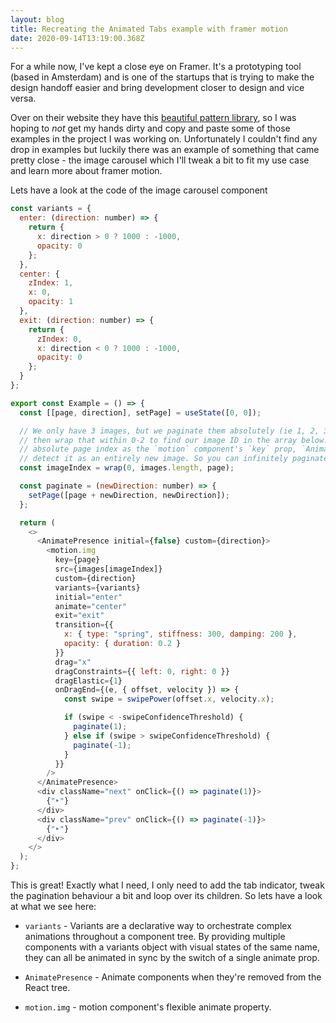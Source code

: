 ```yaml
---
layout: blog
title: Recreating the Animated Tabs example with framer motion
date: 2020-09-14T13:19:00.368Z
---
```

For a while now, I've kept a close eye on Framer. It's a prototyping tool (based in Amsterdam) and is one of the startups that is trying to make the design handoff easier and bring development closer to design and vice versa.

Over on their website they have this [beautiful pattern library](https://www.framer.com/examples/), so I was hoping to _not_ get my hands dirty and copy and paste some of those examples in the project I was working on. Unfortunately I couldn't find any drop in examples but luckily there was an example of something that came pretty close - the image carousel which I'll tweak a bit to fit my use case and learn more about framer motion.


Lets have a look at the code of the image carousel component

```javascript
const variants = {
  enter: (direction: number) => {
    return {
      x: direction > 0 ? 1000 : -1000,
      opacity: 0
    };
  },
  center: {
    zIndex: 1,
    x: 0,
    opacity: 1
  },
  exit: (direction: number) => {
    return {
      zIndex: 0,
      x: direction < 0 ? 1000 : -1000,
      opacity: 0
    };
  }
};

export const Example = () => {
  const [[page, direction], setPage] = useState([0, 0]);

  // We only have 3 images, but we paginate them absolutely (ie 1, 2, 3, 4, 5...) and
  // then wrap that within 0-2 to find our image ID in the array below. By passing an
  // absolute page index as the `motion` component's `key` prop, `AnimatePresence` will
  // detect it as an entirely new image. So you can infinitely paginate as few as 1 images.
  const imageIndex = wrap(0, images.length, page);

  const paginate = (newDirection: number) => {
    setPage([page + newDirection, newDirection]);
  };

  return (
    <>
      <AnimatePresence initial={false} custom={direction}>
        <motion.img
          key={page}
          src={images[imageIndex]}
          custom={direction}
          variants={variants}
          initial="enter"
          animate="center"
          exit="exit"
          transition={{
            x: { type: "spring", stiffness: 300, damping: 200 },
            opacity: { duration: 0.2 }
          }}
          drag="x"
          dragConstraints={{ left: 0, right: 0 }}
          dragElastic={1}
          onDragEnd={(e, { offset, velocity }) => {
            const swipe = swipePower(offset.x, velocity.x);

            if (swipe < -swipeConfidenceThreshold) {
              paginate(1);
            } else if (swipe > swipeConfidenceThreshold) {
              paginate(-1);
            }
          }}
        />
      </AnimatePresence>
      <div className="next" onClick={() => paginate(1)}>
        {"‣"}
      </div>
      <div className="prev" onClick={() => paginate(-1)}>
        {"‣"}
      </div>
    </>
  );
};
```

This is great! Exactly what I need, I only need to add the tab indicator, tweak the pagination behaviour a bit and loop over its children. So lets have a look at what we see here:

* `variants` - Variants are a declarative way to orchestrate complex animations throughout a component tree. By providing multiple components with a variants object with visual states of the same name, they can all be animated in sync by the switch of a single animate prop.
* `AnimatePresence` - Animate components when they're removed from the React tree.

* `motion.img` - motion component's flexible animate property.


